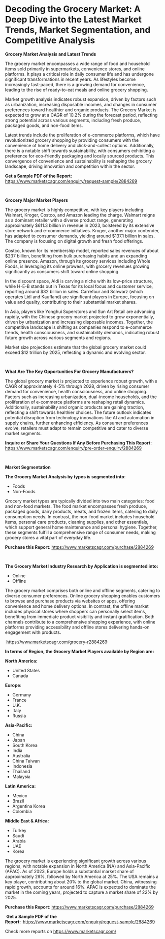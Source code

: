 <p><h1>Decoding the Grocery Market: A Deep Dive into the Latest Market Trends, Market Segmentation, and Competitive Analysis</h1></p><p><strong>Grocery Market Analysis and Latest Trends</strong></p>
<p><p>The grocery market encompasses a wide range of food and household items sold primarily in supermarkets, convenience stores, and online platforms. It plays a critical role in daily consumer life and has undergone significant transformations in recent years. As lifestyles become increasingly fast-paced, there is a growing demand for convenience, leading to the rise of ready-to-eat meals and online grocery shopping. </p><p>Market growth analysis indicates robust expansion, driven by factors such as urbanization, increasing disposable incomes, and changes in consumer preferences toward healthier and organic products. The Grocery Market is expected to grow at a CAGR of 10.2% during the forecast period, reflecting strong potential across various segments, including fresh produce, packaged goods, and non-food items. </p><p>Latest trends include the proliferation of e-commerce platforms, which have revolutionized grocery shopping by providing consumers with the convenience of home delivery and click-and-collect options. Additionally, there is a notable shift towards sustainability, with consumers exhibiting a preference for eco-friendly packaging and locally sourced products. This convergence of convenience and sustainability is reshaping the grocery landscape, driving innovation and competition within the sector.</p></p>
<p><strong>Get a Sample PDF of the Report:&nbsp;</strong> <a href="https://www.marketscagr.com/enquiry/request-sample/2884269?utm_campaign=3308&utm_medium=2&utm_source=Github&utm_content=ia&utm_term=13032025&utm_id=grocery">https://www.marketscagr.com/enquiry/request-sample/2884269</a></p>
<p>&nbsp;</p>
<p><strong>Grocery Major Market Players</strong></p>
<p><p>The grocery market is highly competitive, with key players including Walmart, Kroger, Costco, and Amazon leading the charge. Walmart reigns as a dominant retailer with a diverse product range, generating approximately $611.3 billion in revenue in 2023, bolstered by its extensive store network and e-commerce initiatives. Kroger, another major contender, has adapted to consumer demands, yielding around $137.1 billion in sales. The company is focusing on digital growth and fresh food offerings.</p><p>Costco, known for its membership model, reported sales revenues of about $237 billion, benefiting from bulk purchasing habits and an expanding online presence. Amazon, through its grocery services including Whole Foods, is leveraging its online prowess, with grocery revenues growing significantly as consumers shift toward online shopping.</p><p>In the discount space, Aldi is carving a niche with its low-price structure, while H-E-B stands out in Texas for its local focus and customer service, reporting around $32 billion in sales. Carrefour and Schwarz (which operates Lidl and Kaufland) are significant players in Europe, focusing on value and quality, contributing to their substantial market shares.</p><p>In Asia, players like Yonghui Superstores and Sun Art Retail are advancing rapidly, with the Chinese grocery market projected to grow exponentially, driven by urbanization and increasing disposable incomes. Together, the competitive landscape is shifting as companies respond to e-commerce trends, health consciousness, and sustainability demands, indicating robust future growth across various segments and regions.</p><p>Market size projections estimate that the global grocery market could exceed $12 trillion by 2025, reflecting a dynamic and evolving sector.</p></p>
<p>&nbsp;</p>
<p><strong>What Are The Key Opportunities For Grocery Manufacturers?</strong></p>
<p><p>The global grocery market is projected to experience robust growth, with a CAGR of approximately 4-5% through 2028, driven by rising consumer demand for convenience, health consciousness, and online shopping. Factors such as increasing urbanization, dual-income households, and the proliferation of e-commerce platforms are reshaping retail dynamics. Additionally, sustainability and organic products are gaining traction, reflecting a shift towards healthier choices. The future outlook indicates potential disruption from technology innovations like AI and automation in supply chains, further enhancing efficiency. As consumer preferences evolve, retailers must adapt to remain competitive and cater to diverse market segments.</p></p>
<p><strong>Inquire or Share Your Questions If Any Before Purchasing This Report:</strong> <a href="https://www.marketscagr.com/enquiry/pre-order-enquiry/2884269?utm_campaign=3308&utm_medium=2&utm_source=Github&utm_content=ia&utm_term=13032025&utm_id=grocery">https://www.marketscagr.com/enquiry/pre-order-enquiry/2884269</a></p>
<p>&nbsp;</p>
<p><strong>Market Segmentation</strong></p>
<p><strong>The Grocery Market Analysis by types is segmented into:</strong></p>
<p><ul><li>Foods</li><li>Non-Foods</li></ul></p>
<p><p>Grocery market types are typically divided into two main categories: food and non-food markets. The food market encompasses fresh produce, packaged goods, dairy products, meats, and frozen items, catering to daily consumption needs. In contrast, the non-food market includes household items, personal care products, cleaning supplies, and other essentials, which support general home maintenance and personal hygiene. Together, these segments fulfill a comprehensive range of consumer needs, making grocery stores a vital part of everyday life.</p></p>
<p><strong>Purchase this Report:&nbsp;</strong><a href="https://www.marketscagr.com/purchase/2884269?utm_campaign=3308&utm_medium=2&utm_source=Github&utm_content=ia&utm_term=13032025&utm_id=grocery">https://www.marketscagr.com/purchase/2884269</a></p>
<p>&nbsp;</p>
<p><strong>The Grocery Market Industry Research by Application is segmented into:</strong></p>
<p><ul><li>Online</li><li>Offline</li></ul></p>
<p><p>The grocery market comprises both online and offline segments, catering to diverse consumer preferences. Online grocery shopping enables customers to browse and purchase products via websites or apps, offering convenience and home delivery options. In contrast, the offline market includes physical stores where shoppers can personally select items, benefiting from immediate product visibility and instant gratification. Both channels contribute to a comprehensive shopping experience, with online platforms providing accessibility and offline stores delivering hands-on engagement with products.</p></p>
<p><a href="https://www.marketscagr.com/grocery-r2884269?utm_campaign=3308&utm_medium=2&utm_source=Github&utm_content=ia&utm_term=13032025&utm_id=grocery">&nbsp;https://www.marketscagr.com/grocery-r2884269</a></p>
<p><strong>In terms of Region, the Grocery Market Players available by Region are:</strong></p>
<p>
    <p> <strong> North America: </strong>
        <ul>
            <li>United States</li>
            <li>Canada</li>
        </ul>
        </p> 
    <p> <strong> Europe: </strong>
        <ul>
            <li>Germany</li>
            <li>France</li>
            <li>U.K.</li>
            <li>Italy</li>
            <li>Russia</li>
        </ul>
        </p> 
    <p> <strong> Asia-Pacific: </strong>
        <ul>
            <li>China</li>
            <li>Japan</li>
            <li>South Korea</li>
            <li>India</li>
            <li>Australia</li>
            <li>China Taiwan</li>
            <li>Indonesia</li>
            <li>Thailand</li>
            <li>Malaysia</li>
        </ul>
        </p> 
    <p> <strong> Latin America: </strong>
        <ul>
            <li>Mexico</li>
            <li>Brazil</li>
            <li>Argentina Korea</li>
            <li>Colombia</li>
        </ul>
        </p> 
    <p> <strong> Middle East & Africa: </strong>
        <ul>
            <li>Turkey</li>
            <li>Saudi</li>
            <li>Arabia</li>
            <li>UAE</li>
            <li>Korea</li>
        </ul>
    </p>
    </p>
<p><p>The grocery market is experiencing significant growth across various regions, with notable expansion in North America (NA) and Asia-Pacific (APAC). As of 2023, Europe holds a substantial market share of approximately 26%, followed by North America at 25%. The USA remains a key player, contributing about 20% to the global market. China, witnessing rapid growth, accounts for around 16%. APAC is expected to dominate the market in the coming years, projected to capture a market share of 22% by 2025.</p></p>
<p><strong>Purchase this Report: </strong><a href="https://www.marketscagr.com/purchase/2884269?utm_campaign=3308&utm_medium=2&utm_source=Github&utm_content=ia&utm_term=13032025&utm_id=grocery">https://www.marketscagr.com/purchase/2884269</a></p>
<p>&nbsp;<strong>Get a Sample PDF of the Report:&nbsp;&nbsp;</strong><a href="https://www.marketscagr.com/enquiry/request-sample/2884269?utm_campaign=3308&utm_medium=2&utm_source=Github&utm_content=ia&utm_term=13032025&utm_id=grocery">https://www.marketscagr.com/enquiry/request-sample/2884269</a></p>
<p><strong></strong></p>
<p>Check more reports on <a href="https://www.marketscagr.com/?utm_campaign=3308&utm_medium=2&utm_source=Github&utm_content=ia&utm_term=13032025&utm_id=grocery">https://www.marketscagr.com/</a></p>